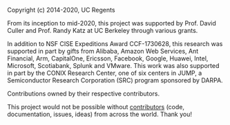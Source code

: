 Copyright (c) 2014-2020, UC Regents

From its inception to mid-2020, this project was supported by Prof. David
Culler and Prof. Randy Katz at UC Berkeley through various grants.

In addition to NSF CISE Expeditions Award CCF-1730628, this research was
supported in part by gifts from Alibaba, Amazon Web Services, Ant Financial,
Arm, CapitalOne, Ericsson, Facebook, Google, Huawei, Intel, Microsoft,
Scotiabank, Splunk and VMware. This work was also supported in part by the
CONIX Research Center, one of six centers in JUMP, a Semiconductor Research
Corporation (SRC) program sponsored by DARPA.

Contributions owned by their respective contributors.

This project would not be possible without [contributors](graphs/contributors)
(code, documentation, issues, ideas) from across the world. Thank you!
